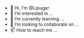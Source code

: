 - 👋 Hi, I’m @Lipuger
- 👀 I’m interested in ...
- 🌱 I’m currently learning ...
- 💞️ I’m looking to collaborate on ...
- 📫 How to reach me ...

<!---
Lipuger/Lipuger is a ✨ special ✨ repository because its `README.md` (this file) appears on your GitHub profile.
You can click the Preview link to take a look at your changes.
--->
